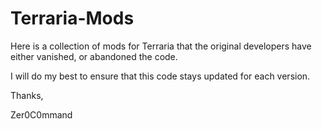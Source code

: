 Terraria-Mods
=============

Here is a collection of mods for Terraria that the original developers have either vanished, or abandoned the code.

I will do my best to ensure that this code stays updated for each version.

Thanks,

Zer0C0mmand
